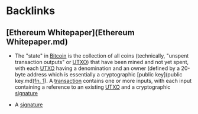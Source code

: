 
# Backlinks
## [Ethereum Whitepaper](Ethereum Whitepaper.md)
- The "state" in [Bitcoin](Bitcoin.md) is the collection of all coins (technically, "unspent transaction outputs" or [UTXO](UTXO.md)) that have been mined and not yet spent, with each [UTXO](UTXO.md) having a denomination and an owner (defined by a 20-byte address which is essentially a cryptographic [public key](public key.md)[fn. 1](https://ethereum.org/en/whitepaper/[notes](notes.md))). A [transaction](transaction.md) contains one or more inputs, with each input containing a reference to an existing [UTXO](UTXO.md) and a cryptographic [signature](signature.md)

- A [signature](signature.md)

